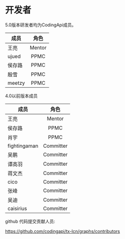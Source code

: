 # 开发者


5.0版本研发者均为CodingApi成员。


| 成员   |      角色      |
|----------|:-------------:|
| 王亮 |  Mentor   |
| ujued |   PPMC|
| 侯存路 |   PPMC  |
| 殷雪 |   PPMC  |
| meetzy |   PPMC  |



4.0以前版本成员

| 成员   |      角色      |
|----------|:-------------:|
| 王亮 |  Mentor   |
| 侯存路 |   PPMC  |
| 肖宇 |   PPMC  |
| fightingaman |   Committer  |
| 吴鹏 |   Committer  |
| 谭高羽 |   Committer  |
| 蒋文杰 |   Committer |
| cico |  Committer |
| 张峰 |   Committer  |
| 吴迪 |   Committer  |
| caisirius |   Committer  |


github 代码提交贡献人员:

https://github.com/codingapi/tx-lcn/graphs/contributors